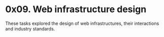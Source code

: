 # 0x09. Web infrastructure design

These tasks explored the design of web infrastructures, their interactions and industry standards.
